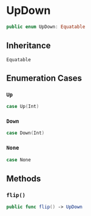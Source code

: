 # UpDown

``` swift
public enum UpDown: Equatable 
```

## Inheritance

`Equatable`

## Enumeration Cases

### `Up`

``` swift
case Up(Int)
```

### `Down`

``` swift
case Down(Int)
```

### `None`

``` swift
case None
```

## Methods

### `flip()`

``` swift
public func flip() -> UpDown 
```
